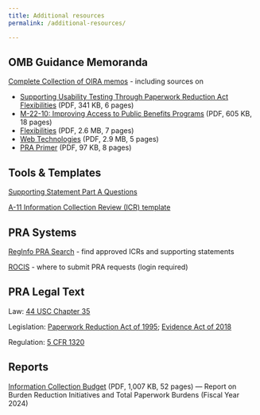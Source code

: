 ```yaml
---
title: Additional resources
permalink: /additional-resources/

---
```


## OMB Guidance Memoranda

[Complete Collection of OIRA memos](https://www.whitehouse.gov/omb/information-regulatory-affairs/federal-collection-information/) - including sources on
 * [Supporting Usability Testing Through Paperwork Reduction Act Flexibilities](https://www.whitehouse.gov/wp-content/uploads/2024/11/PRA-Usability-Testing-Guidance-Memo.pdf) (PDF, 341 KB, 6 pages)
 * [M-22-10: Improving Access to Public Benefits Programs](https://www.whitehouse.gov/wp-content/uploads/2022/04/M-22-10.pdf) (PDF, 605 KB, 18 pages) 
 * [Flexibilities](https://www.whitehouse.gov/wp-content/uploads/legacy_drupal_files/omb/inforeg/inforeg/pra_flexibilities_memo_7_22_16_finalI.pdf) (PDF, 2.6 MB, 7 pages) 
 * [Web Technologies](https://www.whitehouse.gov/wp-content/uploads/legacy_drupal_files/omb/inforeg/inforeg/memos/2014/web-based-interactive-technologies-data-search-tools-calculators-paperwork-reduction-act.pdf) (PDF, 2.9 MB, 5 pages) 
 * [PRA Primer](https://obamawhitehouse.archives.gov/sites/default/files/omb/assets/inforeg/PRAPrimer_04072010.pdf) (PDF, 97 KB, 8 pages)

## Tools & Templates

[Supporting Statement Part A Questions]({{'/uploads/supporting-statement-a-instructions.pdf'|relative_url}})

[A-11 Information Collection Review (ICR) template]({{'/uploads/ICR-Template_A11-Section-280-Clearance-v5-13-24-original.docx'|relative_url}})

## PRA Systems

[RegInfo PRA Search](https://www.reginfo.gov/public/do/PRASearch) - find approved ICRs and supporting statements

[ROCIS](https://www.rocis.gov/rocis/login.do) - where to submit PRA requests (login required)

## PRA Legal Text

Law: [44 USC Chapter 35](https://www.law.cornell.edu/uscode/text/44/chapter-35)

Legislation: [Paperwork Reduction Act of 1995](https://www.congress.gov/bill/104th-congress/senate-bill/244/text); [Evidence Act of 2018](https://www.congress.gov/bill/115th-congress/house-bill/4174/text)

Regulation: [5 CFR 1320](https://www.govinfo.gov/content/pkg/CFR-2018-title5-vol3/xml/CFR-2018-title5-vol3-part1320.xml)

## Reports

[Information Collection Budget](https://www.whitehouse.gov/wp-content/uploads/2024/07/OIRA-2024-Burden-Reduction-Report.pdf) (PDF, 1,007 KB, 52 pages) — Report on Burden Reduction Initiatives and Total Paperwork Burdens (Fiscal Year 2024)
